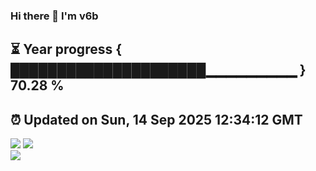 ### Hi there 👋  I'm v6b  
⏳ Year progress { █████████████████████▁▁▁▁▁▁▁▁▁ } 70.28 %
---
⏰ Updated on Sun, 14 Sep 2025 12:34:12 GMT
---
![](https://github-readme-stats.vercel.app/api?username=v6b&bg_color=30,e96443,904e95&title_color=fff&text_color=fff&layout=compact)
![](https://github-readme-stats.vercel.app/api/top-langs/?username=v6b&layout=compact&bg_color=30,e96443,904e95&title_color=fff&text_color=fff)  
![](https://gcore.jsdelivr.net/gh/v6b/v6b@main/assets/github-contribution-grid-snake.svg)

